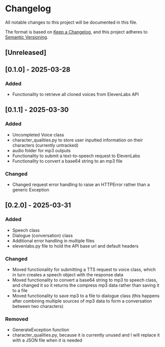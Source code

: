 # Changelog

All notable changes to this project will be documented in this file.

The format is based on [Keep a Changelog](https://keepachangelog.com/en/1.1.0/),
and this project adheres to [Semantic Versioning](https://semver.org/spec/v2.0.0.html).

## [Unreleased]

## [0.1.0] - 2025-03-28

### Added
- Functionality to retrieve all cloned voices from ElevenLabs API

## [0.1.1] - 2025-03-30

### Added
- Uncompleted Voice class
- character_qualities.py to store user inputted information on their characters
(currently untracked)
- audio folder for mp3 outputs
- Functionality to submit a text-to-speech request to ElevenLabs
- Functionality to convert a base64 string to an mp3 file

### Changed
- Changed request error handling to raise an HTTPError rather than
a generic Exception

## [0.2.0] - 2025-03-31

### Added
- Speech class
- Dialogue (conversation) class
- Additional error handling in multiple files
- elevenlabs.py file to hold the API base url and default headers

### Changed
- Moved functionality for submitting a TTS request to voice class, which in turn
creates a speech object with the response data
- Moved functionality to convert a base64 string to mp3 to speech class, and changed it
so it returns the compress mp3 data rather than saving it to a file
- Moved functionality to save mp3 to a file to dialogue class (this happens after
combining multiple sources of mp3 data to form a conversation between two characters)

### Removed
- GenerateException function
- character_qualities.py, because it is currently unused and I will replace it
with a JSON file when it is needed